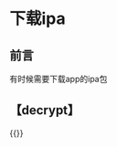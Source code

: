 # 下载ipa

<!--more-->
## 前言
有时候需要下载app的ipa包
## 【decrypt】
{{<link href="https://decrypt.day/" content="【decrypt】">}}
